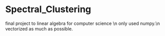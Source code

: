 # Spectral_Clustering
final project to linear algebra for computer science \n
only used numpy.\n
vectorized as much as possible.
